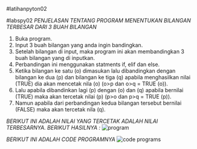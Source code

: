 #latihanpyton02


#labspy02 _PENJELASAN TENTANG PROGRAM MENENTUKAN BILANGAN TERBESAR DARI 3 BUAH BILANGAN_

1. Buka program.
2. Input 3 buah bilangan yang anda ingin bandingkan.
3. Setelah bilangan di input, maka program ini akan membandingkan 3 buah bilangan yang di inputkan.
4. Perbandingan ini menggunakan statments if, elif dan else.
5. Ketika bilangan ke satu (o) dimasukan lalu dibandingkan dengan bilangan ke dua (p) dan bilangan ke tiga (q) apabila menghasilkan nilai (TRUE) dia akan mencetak nila (o) (o>p dan o>q = TRUE (o)).
6. Lalu apabila dibandinkan lagi (p) dengan (o) dan (q) apabila bernilai (TRUE) maka akan tercetak nilai (p) (p>o dan p>q = TRUE (p)).   
7. Namun apabila dari perbandingan kedua bilangan tersebut bernilai (FALSE) maka akan tercetak nila (q).



_BERIKUT INI ADALAH NILAI YANG TERCETAK ADALAH NILAI TERBESARNYA. BERIKUT HASILNYA :_
    ![program](https://user-images.githubusercontent.com/56963083/67743902-a3919480-fa52-11e9-9f12-320aa9056d81.PNG)

_BERIKUT INI ADALAH CODE PROGRAMNYA_
![code programs](https://user-images.githubusercontent.com/56963083/67744139-421df580-fa53-11e9-913d-dbd265e24ade.PNG)
